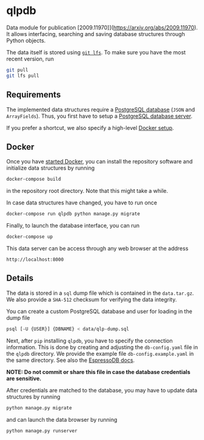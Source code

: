 # qlpdb

Data module for publication [2009.11970]](https://arxiv.org/abs/2009.11970).
It allows interfacing, searching and saving database structures through Python objects.

The data itself is stored using [`git lfs`](https://git-lfs.github.com).
To make sure you have the most recent version, run
```bash
git pull
git lfs pull
```

## Requirements

The implemented data structures require a [PostgreSQL database](https://www.postgresql.org/about/) (`JSON` and `ArrayFields`).
Thus, you first have to setup a [PostgreSQL database server](https://www.postgresql.org/docs/9.1/server-start.html).

If you prefer a shortcut, we also specify a high-level [Docker setup](https://docs.docker.com/get-docker/).

## Docker
Once you have [started Docker](https://docs.docker.com/get-started/), you can install the repository software and initialize data structures by running
```bash
docker-compose build
```
in the repository root directory.
Note that this might take a while.

In case data structures have changed, you have to run once
```bash
docker-compose run qlpdb python manage.py migrate
```

Finally, to launch the database interface, you can run
```bash
docker-compose up
```
This data server can be access through any web browser at the address
```
http://localhost:8000
```

## Details
The data is stored in a `sql` dump file which is contained in the `data.tar.gz`.
We also provide a `SHA-512` checksum for verifying the data integrity.

You can create a custom PostgreSQL database and user for loading in the dump file
```bash
psql [-U {USER}] {DBNAME} < data/qlp-dump.sql
```

Next, after `pip` installing `qlpdb`, you have to specify the connection information.
This is done by creating and adjusting the `db-config.yaml` file in the `qlpdb` directory.
We provide the example file `db-config.example.yaml` in the same directory.
See also the [EspressoDB docs](https://espressodb.readthedocs.io/en/latest/Usage.html?highlight=db-config#configure-your-project).

**NOTE: Do not commit or share this file in case the database credentials are sensitive.**

After credentials are matched to the database, you may have to update data structures by running
```bash
python manage.py migrate
```
and can launch the data browser by running
```bash
python manage.py runserver
```
